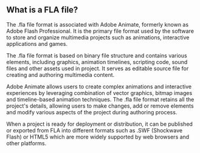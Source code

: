 ## What is a FLA file?

The .fla file format is associated with Adobe Animate, formerly known as Adobe Flash Professional. It is the primary file format used by the software to store and organize multimedia projects such as animations, interactive applications and games.

The .fla file format is based on binary file structure and contains various elements, including graphics, animation timelines, scripting code, sound files and other assets used in project. It serves as editable source file for creating and authoring multimedia content.

Adobe Animate allows users to create complex animations and interactive experiences by leveraging combination of vector graphics, bitmap images and timeline-based animation techniques. The .fla file format retains all the project's details, allowing users to make changes, add or remove elements and modify various aspects of the project during authoring process.

When a project is ready for deployment or distribution, it can be published or exported from FLA into different formats such as .SWF (Shockwave Flash) or HTML5 which are more widely supported by web browsers and other platforms.

